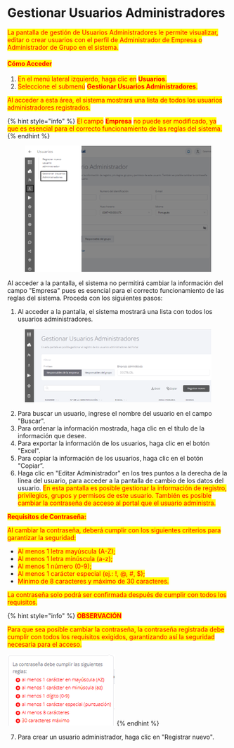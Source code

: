 # Gestionar Usuarios Administradores

<mark style="color:red;">La pantalla de gestión de Usuarios Administradores le permite visualizar, editar o crear usuarios con el perfil de Administrador de Empresa o Administrador de Grupo en el sistema.</mark>

#### <mark style="color:red;">**Cómo Acceder**</mark>

1. <mark style="color:red;">En el menú lateral izquierdo, haga clic en</mark> <mark style="color:red;"></mark><mark style="color:red;">**Usuarios**</mark><mark style="color:red;">.</mark>
2. <mark style="color:red;">Seleccione el submenú</mark> <mark style="color:red;"></mark><mark style="color:red;">**Gestionar Usuarios Administradores**</mark><mark style="color:red;">.</mark>

<mark style="color:red;">Al acceder a esta área, el sistema mostrará una lista de todos los usuarios administradores registrados.</mark>

{% hint style="info" %}
<mark style="color:red;">El campo</mark> <mark style="color:red;"></mark><mark style="color:red;">**Empresa**</mark> <mark style="color:red;"></mark><mark style="color:red;">no puede ser modificado, ya que es esencial para el correcto funcionamiento de las reglas del sistema.</mark>
{% endhint %}

<figure><img src="../../.gitbook/assets/Captura de tela 2023-11-06 172415 (1).png" alt=""><figcaption></figcaption></figure>

Al acceder a la pantalla, el sistema no permitirá cambiar la información del campo "Empresa" pues es esencial para el correcto funcionamiento de las reglas del sistema. Proceda con los siguientes pasos:

1. Al acceder a la pantalla, el sistema mostrará una lista con todos los usuarios administradores.

<figure><img src="../../.gitbook/assets/image (65).png" alt=""><figcaption></figcaption></figure>

2. Para buscar un usuario, ingrese el nombre del usuario en el campo "Buscar".
3. Para ordenar la información mostrada, haga clic en el título de la información que desee.
4. Para exportar la información de los usuarios, haga clic en el botón "Excel".
5. Para copiar la información de los usuarios, haga clic en el botón "Copiar”.&#x20;
6. Haga clic en "Editar Administrador" en los tres puntos a la derecha de la línea del usuario, para acceder a la pantalla de cambio de los datos del usuario. <mark style="color:red;">En esta pantalla es posible gestionar la información de registro, privilegios, grupos y permisos de este usuario. También es posible cambiar la contraseña de acceso al portal que el usuario administra.</mark>

<mark style="color:red;">**Requisitos de Contraseña:**</mark>

<mark style="color:red;">Al cambiar la contraseña, deberá cumplir con los siguientes criterios para garantizar la seguridad:</mark>

* <mark style="color:red;">Al menos 1 letra mayúscula (A-Z);</mark>
* <mark style="color:red;">Al menos 1 letra minúscula (a-z);</mark>
* <mark style="color:red;">Al menos 1 número (0-9);</mark>
* <mark style="color:red;">Al menos 1 carácter especial (ej.: !, @, #, $);</mark>
* <mark style="color:red;">Mínimo de 8 caracteres y máximo de 30 caracteres.</mark>

<mark style="color:red;">La contraseña solo podrá ser confirmada después de cumplir con todos los requisitos.</mark>

{% hint style="info" %}
<mark style="color:red;">**OBSERVACIÓN**</mark>

<mark style="color:red;">Para que sea posible cambiar la contraseña, la contraseña registrada debe cumplir con todos los requisitos exigidos, garantizando así la seguridad necesaria para el acceso.</mark>

![](<../../.gitbook/assets/image (1) (1) (1).png>)
{% endhint %}

7. Para crear un usuario administrador, haga clic en "Registrar nuevo".
